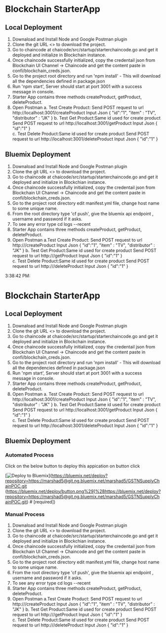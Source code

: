 # Blockchain StarterApp



## Local Deployment

1. Downaload and Install Node and Google Postman plugin
2. Clone the git URL <> to download the project.
3. Go to chaincode at chaicode/src/startup/starterchaincode.go and get it deployed and initialize in Blockchain instance.
4. Once chaincode successfully initialized, copy the credentail json from Blockchain UI Channel -> Chaincode and get the content paste in confi/blockchain_creds.json.
5. Go to the project root directory and run 'npm install' - This will download all the dependencies defined in package.json
6. Run 'npm start', Server should start at port 3001 with a success message in console.
7. Starter App contains three methods createProduct, getProduct, deleteProduct.
8. Open Postman
	a. Test Create Product:
	Send POST request to url http://localhost:3001/createProduct
	Input Json 
			{
			"id":"1", 
			"item" : "TV",
			"distributor" : "JK"
			}
	b. Test Get Product:Same id used for create product
	Send POST request to url http://localhost:3001/getProduct
	Input Json
			{
			"id":"1"
			}  
	c. Test Delete Product:Same id used for create product
	Send POST request to url http://localhost:3001/deleteProduct
	Input Json
			{
			"id":"1"
			}  


## Bluemix Deployment

1. Downaload and Install Node and Google Postman plugin
2. Clone the git URL <> to download the project.
3. Go to chaincode at chaicode/src/startup/starterchaincode.go and get it deployed and initialize in Blockchian instance.
4. Once chaincode successfully initialized, copy the credentail json from Blockchain UI Channel -> Chaincode and get the content paste in confi/blockchain_creds.json.
5. Go to the project root directory edit manifest.yml file, change host name to some unique name.
6. From the root directory type 'cf push', give the bluemix api endpoint , username and password if it asks.
7. To see any error type cd logs --recent <Application Name>
8. Starter App contains three methods createProduct, getProduct, deleteProduct.
9. Open Postman
	a.Test Create Product:
	Send POST request to url http://<application end point>/createProduct
	Input Json 
			{
			"id":"1", 
			"item" : "TV",
			"distributor" : "JK"
			}
	b. Test Get Product:Same id used for create product
	Send POST request to url http://<application end point>/getProduct
	Input Json
			{
			"id":"1"
			}  
	c. Test Delete Product:Same id used for create product
	Send POST request to url http://<application end point>/deleteProduct
	Input Json
			{
			"id":"1"
			}   

3:38:42 PM: 

# Blockchain StarterApp



## Local Deployment

1. Downaload and Install Node and Google Postman plugin
2. Clone the git URL <> to download the project.
3. Go to chaincode at chaicode/src/startup/starterchaincode.go and get it deployed and initialize in Blockchain instance.
4. Once chaincode successfully initialized, copy the credentail json from Blockchain UI Channel -> Chaincode and get the content paste in confi/blockchain_creds.json.
5. Go to the project root directory and run 'npm install' - This will download all the dependencies defined in package.json
6. Run 'npm start', Server should start at port 3001 with a success message in console.
7. Starter App contains three methods createProduct, getProduct, deleteProduct.
8. Open Postman
	a. Test Create Product:
	Send POST request to url http://localhost:3001/createProduct
	Input Json 
			{
			"id":"1", 
			"item" : "TV",
			"distributor" : "JK"
			}
	b. Test Get Product:Same id used for create product
	Send POST request to url http://localhost:3001/getProduct
	Input Json
			{
			"id":"1"
			}  
	c. Test Delete Product:Same id used for create product
	Send POST request to url http://localhost:3001/deleteProduct
	Input Json
			{
			"id":"1"
			}  


## Bluemix Deployment

### Automated Process

Click on the below button to deploy this appication on button click



[![Deploy to Bluemix](https://bluemix.net/deploy/button.png)](https://bluemix.net/deploy?repository=https://marshad5@git.ng.bluemix.net/marshad5/GSTNSupplyChainPOC.git (https://bluemix.net/deploy/button.png%29]%28https://bluemix.net/deploy?repository=https://marshad5@git.ng.bluemix.net/marshad5/GSTNSupplyChainPOC.git)  # [required])

### Manual Process

1. Downaload and Install Node and Google Postman plugin
2. Clone the git URL <> to download the project.
3. Go to chaincode at chaicode/src/startup/starterchaincode.go and get it deployed and initialize in Blockchian instance.
4. Once chaincode successfully initialized, copy the credentail json from Blockchain UI Channel -> Chaincode and get the content paste in confi/blockchain_creds.json.
5. Go to the project root directory edit manifest.yml file, change host name to some unique name.
6. From the root directory type 'cf push', give the bluemix api endpoint , username and password if it asks.
7. To see any error type cd logs --recent <Application Name>
8. Starter App contains three methods createProduct, getProduct, deleteProduct.
9. Open Postman
	a.Test Create Product:
	Send POST request to url http://<application end point>/createProduct
	Input Json 
			{
			"id":"1", 
			"item" : "TV",
			"distributor" : "JK"
			}
	b. Test Get Product:Same id used for create product
	Send POST request to url http://<application end point>/getProduct
	Input Json
			{
			"id":"1"
			}  
	c. Test Delete Product:Same id used for create product
	Send POST request to url http://<application end point>/deleteProduct
	Input Json
			{
			"id":"1"
			}   